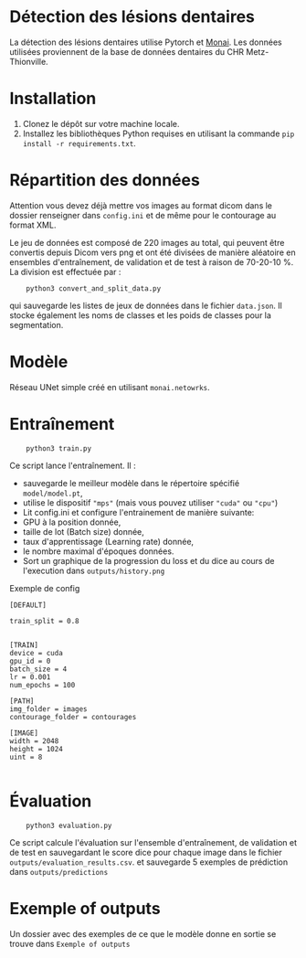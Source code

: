 # Détection des lésions dentaires

La détection des lésions dentaires utilise Pytorch et [Monai](https://monai.io/). Les données utilisées proviennent de la base de données dentaires du CHR Metz-Thionville.

# Installation

1. Clonez le dépôt sur votre machine locale.
2. Installez les bibliothèques Python requises en utilisant la commande `pip install -r requirements.txt`.

# Répartition des données

Attention vous devez déjà mettre vos images au format dicom dans le dossier renseigner dans `config.ini` et de même pour le contourage au format XML.

Le jeu de données est composé de 220 images au total, qui peuvent être convertis depuis Dicom vers png et ont été divisées de manière aléatoire en ensembles d'entraînement, de validation et de test à raison de 70-20-10 %. La division est effectuée par :

```[Python]
    python3 convert_and_split_data.py
```

qui sauvegarde les listes de jeux de données dans le fichier `data.json`. Il stocke également les noms de classes et les poids de classes pour la segmentation.

# Modèle

Réseau UNet simple créé en utilisant `monai.netowrks`.

# Entraînement

```[Python]
    python3 train.py
```

Ce script lance l'entraînement. Il :

- sauvegarde le meilleur modèle dans le répertoire spécifié `model/model.pt`,
- utilise le dispositif `"mps"` (mais vous pouvez utiliser `"cuda"` ou `"cpu"`)
- Lit config.ini et configure l'entrainement de manière suivante:
- GPU à la position donnée,
- taille de lot (Batch size) donnée,
- taux d'apprentissage (Learning rate) donnée,
- le nombre maximal d'époques données.
- Sort un graphique de la progression du loss et du dice au cours de l'execution dans `outputs/history.png`

Exemple de config
```
[DEFAULT]

train_split = 0.8


[TRAIN]
device = cuda
gpu_id = 0
batch_size = 4
lr = 0.001
num_epochs = 100

[PATH]
img_folder = images
contourage_folder = contourages

[IMAGE]
width = 2048
height = 1024
uint = 8


```

# Évaluation

```[Python]
    python3 evaluation.py 
```

Ce script calcule l'évaluation sur l'ensemble d'entraînement, de validation et de test en sauvegardant le score dice pour chaque image dans le fichier `outputs/evaluation_results.csv`. et sauvegarde 5 exemples de prédiction dans `outputs/predictions`

# Exemple of outputs

Un dossier avec des exemples de ce que le modèle donne en sortie se trouve dans `Exemple of outputs`

